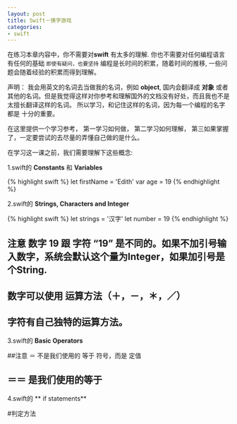 ```yaml
---
layout: post
title: Swift－猜字游戏
categories:
- swift
---
```


 在练习本章内容中，你不需要对**swift** 有太多的理解. 你也不需要对任何编程语言有任何的基础 `即使有疑问，也要坚持` 编程是长时间的积累，随着时间的推移, 一些问题会随着经验的积累而得到理解。

 声明：
  我会用英文的名词去当做我的名词，例如 **object**, 国内会翻译成 **对象** 或者其他的名词。但是我觉得这样对你参考和理解国外的文档没有好处，而且我也不是太擅长翻译这样的名词。
  所以学习，和记住这样的名词，因为每一个编程的名字都是 十分的重要。


 在这里提供一个学习参考，
 第一学习如何做，
 第二学习如何理解，
 第三如果掌握了，一定要尝试的去尽量的弄懂自己做的是什么。



在学习这一课之前，我们需要理解下这些概念:

1.swift的 **Constants** 和 **Variables**

{% highlight swift %}
let firstName = 'Edith'
var age = 19
{% endhighlight %}



2.swift的 **Strings, Characters and Integer**


{% highlight swift %}
let  strings = '汉字'
let number = 19
{% endhighlight %}


## 注意 数字 19 跟 字符 “19” 是不同的。如果不加引号输入数字，系统会默认这个量为Integer，如果加引号是个String.


## 数字可以使用 运算方法（＋，－，＊，／）


## 字符有自己独特的运算方法。


3.swift的 **Basic Operators**


##注意 ＝ 不是我们使用的 等于 符号，而是 定值


## ＝＝ 是我们使用的等于


4.swift的 ** if statements**


#判定方法
